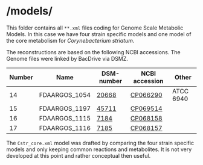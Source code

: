 # /models/

This folder contains all `**.xml` files coding for Genome Scale Metabolic Models. In this case we have four strain specific models and one model of the core metabolism for *Corynebacterium striatum*. 

The reconstructions are based on the following NCBI accessions. The Genome files were linked by BacDrive via DSMZ.

**Number** | **Name** | **DSM-number** | **NCBI accession** | **Other**
--- | --- | --- | --- | ---
14 | FDAARGOS\_1054 | [20668](https://www.dsmz.de/collection/catalogue/details/culture/DSM-20668) | [CP066290](https://www.ncbi.nlm.nih.gov/nuccore/CP066290.1/) | ATCC 6940
15 | FDAARGOS\_1197 | [45711](https://www.dsmz.de/collection/catalogue/details/culture/DSM-45711) | [CP069514](https://www.ncbi.nlm.nih.gov/nuccore/CP069514) | 
16 | FDAARGOS\_1115 | [7184](https://www.dsmz.de/collection/catalogue/details/culture/DSM-7184) | [CP068158](https://www.ncbi.nlm.nih.gov/nuccore/CP068158) |  
17 | FDAARGOS\_1116 | [7185](https://www.dsmz.de/collection/catalogue/details/culture/DSM-7185) | [CP068157](https://www.ncbi.nlm.nih.gov/nuccore/CP068157) | 

The `Cstr_core.xml` model was drafted by comparing the four strain specific models and only keeping common reactions and metabolites. It is not very developed at this point and rather conceptual then useful.
